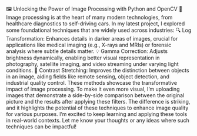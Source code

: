 🖼️ Unlocking the Power of Image Processing with Python and OpenCV 🌟
Image processing is at the heart of many modern technologies, from healthcare diagnostics to self-driving cars. In my latest project, I explored some foundational techniques that are widely used across industries:
🔍 Log Transformation: Enhances details in darker areas of images, crucial for applications like medical imaging (e.g., X-rays and MRIs) or forensic analysis where subtle details matter.
💡 Gamma Correction: Adjusts brightness dynamically, enabling better visual representation in photography, satellite imaging, and video streaming under varying light conditions.
🎨 Contrast Stretching: Improves the distinction between objects in an image, aiding fields like remote sensing, object detection, and industrial quality control.
These methods showcase the transformative impact of image processing. To make it even more visual, I’m uploading images that demonstrate a side-by-side comparison between the original picture and the results after applying these filters. The difference is striking, and it highlights the potential of these techniques to enhance image quality for various purposes.
I’m excited to keep learning and applying these tools in real-world contexts. Let me know your thoughts or any ideas where such techniques can be impactful!
